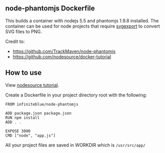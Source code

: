 ## node-phantomjs Dockerfile

This builds a container with nodejs 5.5 and phantomjs 1.9.8 installed.
The container can be used for node projects that require [svgexport](https://github.com/shakiba/svgexport) to convert SVG files to PNG.

Credit to:
* https://github.com/TrackMaven/node-phantomjs
* https://github.com/nodesource/docker-tutorial

## How to use

View [nodesource tutorial](https://nodesource.com/blog/dockerizing-your-nodejs-applications/).

Create a Dockerfile in your project directory root with the following:

```
FROM infiniteblue/node-phantomjs

ADD package.json package.json
RUN npm install
ADD . .

EXPOSE 3000
CMD ["node", "app.js"]
```

All your project files are saved in WORKDIR which is `/usr/src/app/`